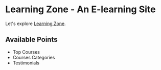 # Learning Zone - An E-learning Site

Let's explore [Learning Zone](https://review-website-shoieb.netlify.app/).

## Available Points

* Top Courses
* Courses Categories
* Testimonials
